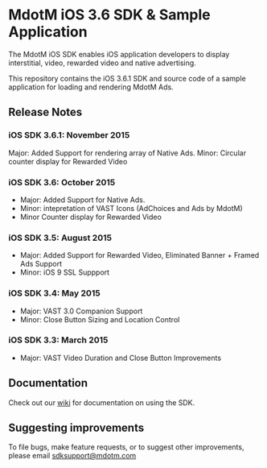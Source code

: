MdotM iOS 3.6 SDK & Sample Application 
=============================
The MdotM iOS SDK enables iOS application developers to display interstitial, video, rewarded video and native advertising.

This repository contains the iOS 3.6.1 SDK and source code of a sample application for loading and rendering MdotM Ads.

## Release Notes

### iOS SDK 3.6.1: November 2015
Major: Added Support for rendering array of Native Ads.
Minor: Circular counter display for Rewarded Video

### iOS SDK 3.6: October 2015
- Major: Added Support for Native Ads.
- Minor: intepretation of VAST Icons (AdChoices and Ads by MdotM)
- Minor Counter display for Rewarded Video

### iOS SDK 3.5: August 2015
- Major: Added Support for Rewarded Video, Eliminated Banner + Framed Ads Support
- Minor: iOS 9 SSL Suppport

### iOS SDK 3.4: May 2015
- Major: VAST 3.0 Companion Support
- Minor: Close Button Sizing and Location Control 

### iOS SDK 3.3: March 2015
- Major: VAST Video Duration and Close Button Improvements

## Documentation

Check out our [wiki](https://github.com/MdotMAds/iOS-SDK/wiki) for documentation on using the SDK.

## Suggesting improvements
To file bugs, make feature requests, or to suggest other improvements, please email sdksupport@mdotm.com
